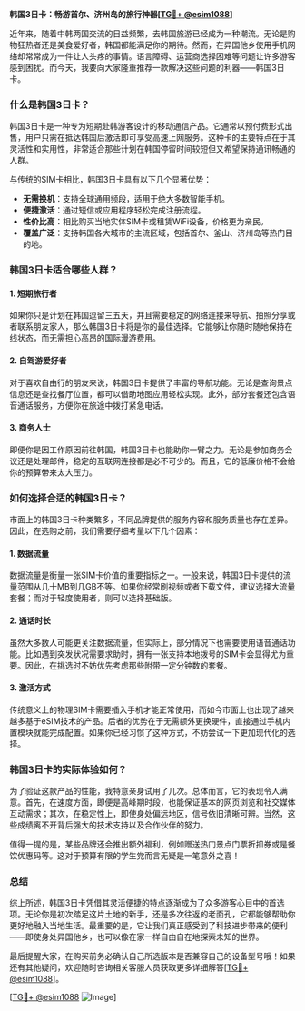 **韩国3日卡：畅游首尔、济州岛的旅行神器[[TG💪+ @esim1088](https://t.me/s/esim1088)]**

近年来，随着中韩两国交流的日益频繁，去韩国旅游已经成为一种潮流。无论是购物狂热者还是美食爱好者，韩国都能满足你的期待。然而，在异国他乡使用手机网络却常常成为一件让人头疼的事情。语言障碍、运营商选择困难等问题让许多游客感到困扰。而今天，我要向大家隆重推荐一款解决这些问题的利器——韩国3日卡。

### **什么是韩国3日卡？**

韩国3日卡是一种专为短期赴韩游客设计的移动通信产品。它通常以预付费形式出售，用户只需在抵达韩国后激活即可享受高速上网服务。这种卡的主要特点在于其灵活性和实用性，非常适合那些计划在韩国停留时间较短但又希望保持通讯畅通的人群。

与传统的SIM卡相比，韩国3日卡具有以下几个显著优势：
- **无需换机**：支持全球通用频段，适用于绝大多数智能手机。
- **便捷激活**：通过短信或应用程序轻松完成注册流程。
- **性价比高**：相比购买当地实体SIM卡或租赁WiFi设备，价格更为亲民。
- **覆盖广泛**：支持韩国各大城市的主流区域，包括首尔、釜山、济州岛等热门目的地。

### **韩国3日卡适合哪些人群？**

#### **1. 短期旅行者**
如果你只是计划在韩国逗留三五天，并且需要稳定的网络连接来导航、拍照分享或者联系朋友家人，那么韩国3日卡将是你的最佳选择。它能够让你随时随地保持在线状态，而无需担心高昂的国际漫游费用。

#### **2. 自驾游爱好者**
对于喜欢自由行的朋友来说，韩国3日卡提供了丰富的导航功能。无论是查询景点信息还是查找餐厅位置，都可以借助地图应用轻松实现。此外，部分套餐还包含语音通话服务，方便你在旅途中拨打紧急电话。

#### **3. 商务人士**
即便你是因工作原因前往韩国，韩国3日卡也能助你一臂之力。无论是参加商务会议还是处理邮件，稳定的互联网连接都是必不可少的。而且，它的低廉价格不会给你的预算带来太大压力。

### **如何选择合适的韩国3日卡？**

市面上的韩国3日卡种类繁多，不同品牌提供的服务内容和服务质量也存在差异。因此，在选购之前，我们需要仔细考量以下几个因素：

#### **1. 数据流量**
数据流量是衡量一张SIM卡价值的重要指标之一。一般来说，韩国3日卡提供的流量范围从几十MB到几GB不等。如果你经常刷视频或者下载文件，建议选择大流量套餐；而对于轻度使用者，则可以选择基础版。

#### **2. 通话时长**
虽然大多数人可能更关注数据流量，但实际上，部分情况下也需要使用语音通话功能。比如遇到突发状况需要求助时，拥有一张支持本地拨号的SIM卡会显得尤为重要。因此，在挑选时不妨优先考虑那些附带一定分钟数的套餐。

#### **3. 激活方式**
传统意义上的物理SIM卡需要插入手机才能正常使用，而如今市面上也出现了越来越多基于eSIM技术的产品。后者的优势在于无需额外更换硬件，直接通过手机内置模块就能完成配置。如果你已经习惯了这种方式，不妨尝试一下更加现代化的选择。

### **韩国3日卡的实际体验如何？**

为了验证这款产品的性能，我特意亲身试用了几次。总体而言，它的表现令人满意。首先，在速度方面，即便是高峰期时段，也能保证基本的网页浏览和社交媒体互动需求；其次，在稳定性上，即使身处偏远地区，信号依旧清晰可辨。当然，这些成绩离不开背后强大的技术支持以及合作伙伴的努力。

值得一提的是，某些品牌还会推出额外福利，例如赠送热门景点门票折扣券或是餐饮优惠码等。这对于预算有限的学生党而言无疑是一笔意外之喜！

### **总结**

综上所述，韩国3日卡凭借其灵活便捷的特点逐渐成为了众多游客心目中的首选项。无论你是初次踏足这片土地的新手，还是多次往返的老面孔，它都能够帮助你更好地融入当地生活。最重要的是，它让我们真正感受到了科技进步带来的便利——即使身处异国他乡，也可以像在家一样自由自在地探索未知的世界。

最后提醒大家，在购买前务必确认自己所选版本是否兼容自己的设备型号哦！如果还有其他疑问，欢迎随时咨询相关客服人员获取更多详细解答[[TG💪+ @esim1088](https://t.me/s/esim1088)]。

[[TG💪+ @esim1088](https://t.me/s/esim1088) ![Image](https://i.postimg.cc/4NQfJmqS/Snipaste-2025-05-13-00-14-12.png)]